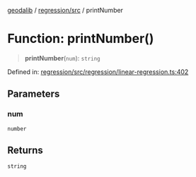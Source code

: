 [geodalib](../../../modules.md) / [regression/src](../index.md) / printNumber

# Function: printNumber()

> **printNumber**(`num`): `string`

Defined in: [regression/src/regression/linear-regression.ts:402](https://github.com/GeoDaCenter/geoda-lib/blob/dd0b55e88e7fa62fd12212664ac5233e391d8b71/js/packages/regression/src/regression/linear-regression.ts#L402)

## Parameters

### num

`number`

## Returns

`string`
